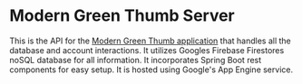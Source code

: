 # Modern Green Thumb Server

This is the API for the [Modern Green Thumb application](https://github.com/JuanCPDev/ModernGreenThumbApp) that handles all the database and account interactions.
It utilizes Googles Firebase Firestores noSQL database for all information. It incorporates Spring Boot rest components for easy setup. It is hosted using Google's
App Engine service.
